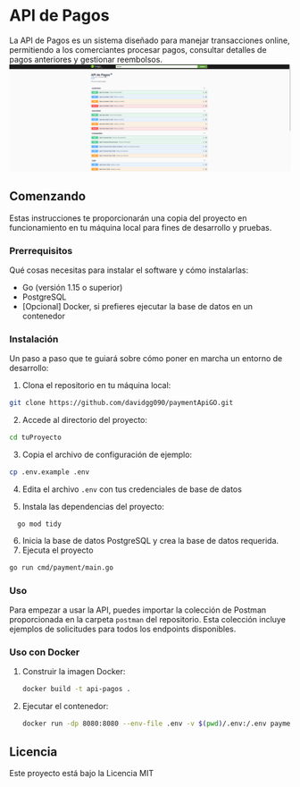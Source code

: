 # API de Pagos

La API de Pagos es un sistema diseñado para manejar transacciones online, permitiendo a los comerciantes procesar pagos, consultar detalles de pagos anteriores y gestionar reembolsos.
![alt text](https://github.com/davidgg090/paymentApiGO/blob/main/img/payment.png?raw=true)

## Comenzando

Estas instrucciones te proporcionarán una copia del proyecto en funcionamiento en tu máquina local para fines de desarrollo y pruebas.

### Prerrequisitos

Qué cosas necesitas para instalar el software y cómo instalarlas:

- Go (versión 1.15 o superior)
- PostgreSQL
- [Opcional] Docker, si prefieres ejecutar la base de datos en un contenedor

### Instalación

Un paso a paso que te guiará sobre cómo poner en marcha un entorno de desarrollo:

1. Clona el repositorio en tu máquina local:

```bash
git clone https://github.com/davidgg090/paymentApiGO.git
```

2. Accede al directorio del proyecto:

```bash
cd tuProyecto
```

3. Copia el archivo de configuración de ejemplo:

```bash
cp .env.example .env
```

4. Edita el archivo `.env` con tus credenciales de base de datos

5. Instala las dependencias del proyecto:

```bas
  go mod tidy
```

6. Inicia la base de datos PostgreSQL y crea la base de datos requerida.
7. Ejecuta el proyecto
    
```bash
go run cmd/payment/main.go
```


### Uso

Para empezar a usar la API, puedes importar la colección de Postman proporcionada en la carpeta `postman` del repositorio. Esta colección incluye ejemplos de solicitudes para todos los endpoints disponibles.


### Uso con Docker

1. Construir la imagen Docker:
    
    ```bash
    docker build -t api-pagos .
    ```

2. Ejecutar el contenedor:

    ```bash
    docker run -dp 8080:8080 --env-file .env -v $(pwd)/.env:/.env payment-api
    ```
   


## Licencia

Este proyecto está bajo la Licencia MIT


    